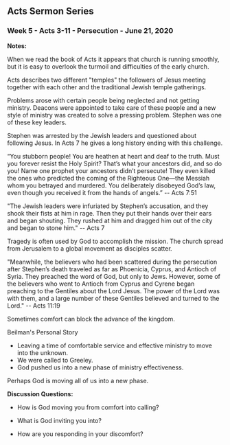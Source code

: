 ## Acts Sermon Series


### Week 5 - Acts 3-11 - Persecution - June 21, 2020

**Notes:**

When we read the book of Acts it appears that church is running smoothly, but it is easy to
overlook the turmoil and difficulties of the early church.

Acts describes two different "temples" the followers of Jesus meeting together with each
other and the traditional Jewish temple gatherings.

Problems arose with certain people being neglected and not getting ministry.  Deacons were
appointed to take care of these people and a new style of ministry was created to solve
a pressing problem.  Stephen was one of these key leaders.

Stephen was arrested by the Jewish leaders and questioned about following Jesus.  In Acts 7
he gives a long history ending with this challenge.

“You stubborn people! You are heathen at heart and deaf to the truth. Must you forever resist the Holy Spirit? That’s what your ancestors did, and so do you! Name one prophet your ancestors didn’t persecute! They even killed the ones who predicted the coming of the Righteous One—the Messiah whom you betrayed and murdered. You deliberately disobeyed God’s law, even though you received it from the hands of angels.”  -- Acts 7:51

"The Jewish leaders were infuriated by Stephen’s accusation, and they shook their fists at him in rage.  Then they put their hands over their ears and began shouting. They rushed at him and dragged him out of the city and began to stone him." -- Acts 7

Tragedy is often used by God to accomplish the mission. The church spread from Jerusalem to a global movement as disciples scatter.

"Meanwhile, the believers who had been scattered during the persecution after Stephen’s death traveled as far as Phoenicia, Cyprus, and Antioch of Syria. They preached the word of God, but only to Jews. However, some of the believers who went to Antioch from Cyprus and Cyrene began preaching to the Gentiles about the Lord Jesus. The power of the Lord was with them, and a large number of these Gentiles believed and turned to the Lord."
-- Acts 11:19 

Sometimes comfort can block the advance of the kingdom.

Beilman's Personal Story

* Leaving a time of comfortable service and effective ministry to move into the unknown.  
* We were called to Greeley.
* God pushed us into a new phase of ministry effectiveness.

Perhaps God is moving all of us into a new phase.


**Discussion Questions:**

* How is God moving you from comfort into calling?

* What is God inviting you into?

* How are you responding in your discomfort?

